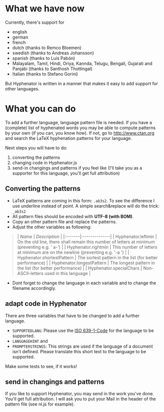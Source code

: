 # What we have now #

Currently, there's support for
  * english
  * german
  * french
  * dutch (thanks to Remco Bloemen)
  * swedish (thanks to Andreas Johansson)
  * spanish (thanks to Luis Pabón)
  * Malayalam, Tamil, Hindi, Oriya, Kannda, Telugu, Bengali, Gujarati and Panjabi (thanks to Santhosh Thottingal)
  * Italian (thanks to Stefano Gorini)

But Hyphenator is written in a manner that makes it easy to add support for other languages.

# What you can do #

To add a further language, language pattern file is needed. If you have a (complete) list of hyphenated words you may be able to compute patterns by your own (if you can, you know how). If not, go to http://www.ctan.org and search the LaTeX hyphenation patterns for your language.

Next steps you will have to do:
  1. converting the patterns
  1. changing code in Hyphenator.js
  1. send-in changings and patterns if you feel like (I'll take you as a supporter for this language, you'll get full attribution)

## Converting the patterns ##
  * LaTeX patterns are coming in this form: `.ab3s2`. To see the difference I use underline instead of point. A simple search&replace will do the trick: `_ab3s2`
  * All pattern files should be encoded with **UTF-8 (with BOM)**.
  * Copy an other pattern file and replace the patterns.
  * Adjust the other variables as following:
> | _Name_ | _Description_ |
|:-------|:--------------|
> | Hyphenator.leftmin | On the old line, there shall remain this number of letters at minimum (preventing e.g. '  a-') |
> | Hyphenator.rightmin | This number of letters at minimum are on the newline (preventing e.g. '-a ') |
> | Hyphenator.shortestPattern | The sortest pattern in the list (for better performance) |
> | Hyphenator.longestPattern | The longest pattern in the list (for better performance) |
> | Hyphenator.specialChars | Non-ASCII-letters used in this language |
  * Dont forget to change the language in each variable and to change the filename accordingly.

## adapt code in Hyphenator ##
There are three variables that have to be changed to add a further language.
  * `SUPPORTEDLANG`: Please use the [ISO 639-1-Code](http://en.wikipedia.org/wiki/List_of_ISO_639-1_codes) for the language to be supported.
  * `LANGUAGEHINT` and
  * `PROMPTERSTRINGS`: This strings are used if the language of a document isn't defined. Please translate this short text to the language to be supported.

Make some tests to see, if it works!

## send in changings and patterns ##
If you like to support Hyphenator, you may send in the work you've done. You'll get full attribution. I will ask you to put your Mail in the header of the pattern file (see nl.js for example).